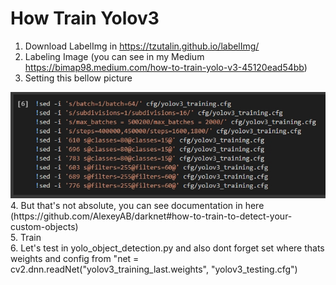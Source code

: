 # How Train Yolov3

1. Download LabelImg in https://tzutalin.github.io/labelImg/
2. Labeling Image (you can see in my Medium https://bimap98.medium.com/how-to-train-yolo-v3-45120ead54bb)
3. Setting this bellow picture
<img src= "Screenshot_2.jpg">
4. But that's not absolute, you can see documentation in here (https://github.com/AlexeyAB/darknet#how-to-train-to-detect-your-custom-objects)
<br>
5. Train
<br>
6. Let's test in yolo_object_detection.py and also dont forget set where thats weights and config from "net = cv2.dnn.readNet("yolov3_training_last.weights", "yolov3_testing.cfg")


